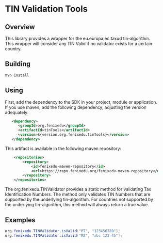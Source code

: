 # TIN Validation Tools


## Overview

This library provides a wrapper for the eu.europa.ec.taxud tin-algorithm.
This wrapper will consider any TIN Valid if no validator exists for a certain country.


## Building

```bash
mvn install
```

## Using

First, add the dependency to the SDK in your project, module or application.
If you use maven, add the following dependency, adjusting the version adequately:

```xml
   <dependency>
      <groupId>org.fenixedu</groupId>
      <artifactId>tinTools</artifactId>
      <version>${version.org.fenixedu.tinTools}</version>
   </dependency>
```

This artifact is available in the following maven repository:

```xml
    <repositories>
        <repository>
            <id>fenixedu-maven-repository</id>
            <url>https://repo.fenixedu.org/fenixedu-maven-repository</url>
        </repository>
    </repositories>
```

The org.fenixedu.TINValidator provides a static method for validating Tax Identification Numbers.
The method only validates TIN Numbers that are supported by the underlying tin-algorithm.
For countries not supported by the underlying tin-algorithm, this method will always return a true value.


## Examples

```java
org.fenixedu.TINValidator.isValid("PT", "123456789");
org.fenixedu.TINValidator.isValid("MZ", "abc 123 45");
```

